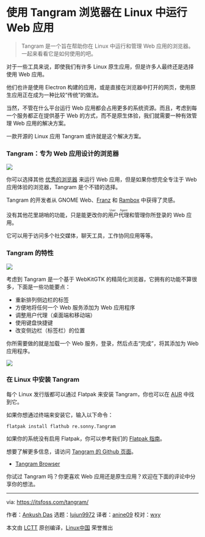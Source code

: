 [#]: subject: "Run Web Applications in Linux Using Tangram Browser"
[#]: via: "https://itsfoss.com/tangram/"
[#]: author: "Ankush Das https://itsfoss.com/author/ankush/"
[#]: collector: "lujun9972"
[#]: translator: "anine09"
[#]: reviewer: "wxy"
[#]: publisher: " "
[#]: url: " "

使用 Tangram 浏览器在 Linux 中运行 Web 应用
=======

> Tangram 是一个旨在帮助你在 Linux 中运行和管理 Web 应用的浏览器。一起来看看它是如何使用的吧。

对于一些工具来说，即使我们有许多 Linux 原生应用，但是许多人最终还是选择使用 Web 应用。

他们也许是使用 Electron 构建的应用，或是直接在浏览器中打开的网页，使用原生应用正在成为一种比较“传统”的做法。

当然，不管在什么平台运行 Web 应用都会占用更多的系统资源。而且，考虑到每一个服务都正在提供基于 Web 的方式，而不是原生体验，我们就需要一种有效管理 Web 应用的解决方案。

一款开源的 Linux 应用 Tangram 或许就是这个解决方案。

### Tangram：专为 Web 应用设计的浏览器

![][1]

你可以选择其他 [优秀的浏览器][2] 来运行 Web 应用，但是如果你想完全专注于 Web 应用体验的浏览器，Tangram 是个不错的选择。

Tangram 的开发者从 GNOME Web、[Franz][3] 和  [Rambox][4] 中获得了灵感。

没有其他花里胡哨的功能，只是能更改你的<ruby>用户代理<rt>User Agent</rt></ruby>和管理你所登录的 Web 应用。

它可以用于访问多个社交媒体，聊天工具，工作协同应用等等。

### Tangram 的特性

![][5]

考虑到 Tangram 是一个基于 WebKitGTK 的精简化浏览器，它拥有的功能不算很多，下面是一些功能要点：

  * 重新排列侧边栏的标签
  * 方便地将任何一个 Web 服务添加为 Web 应用程序
  * 调整用户代理（桌面端和移动端） 
  * 使用键盘快捷键
  * 改变侧边栏（标签栏）的位置

你所需要做的就是加载一个 Web 服务，登录，然后点击“完成”，将其添加为 Web 应用程序。

![][6]

### 在 Linux 中安装 Tangram

每个 Linux 发行版都可以通过 Flatpak 来安装 Tangram，你也可以在 [AUR][7] 中找到它。

如果你想通过终端来安装它，输入以下命令：

```
flatpak install flathub re.sonny.Tangram
```

如果你的系统没有启用 Flatpak，你可以参考我们的 [Flatpak 指南][8]。

想要了解更多信息，请访问 [Tangram 的 Github 页面][9]。

- [Tangram Browser][10]

你试过 Tangram 吗？你更喜欢 Web 应用还是原生应用？欢迎在下面的评论中分享你的想法。

--------------------------------------------------------------------------------

via: https://itsfoss.com/tangram/

作者：[Ankush Das][a]
选题：[lujun9972][b]
译者：[anine09](https://github.com/anine09)
校对：[wxy](https://github.com/wxy)

本文由 [LCTT](https://github.com/LCTT/TranslateProject) 原创编译，[Linux中国](https://linux.cn/) 荣誉推出

[a]: https://itsfoss.com/author/ankush/
[b]: https://github.com/lujun9972
[1]: https://i2.wp.com/itsfoss.com/wp-content/uploads/2021/09/tangram-web-app-browser.png?resize=800%2C611&ssl=1
[2]: https://itsfoss.com/best-browsers-ubuntu-linux/
[3]: https://itsfoss.com/franz-messaging-app/
[4]: https://itsfoss.com/rambox/
[5]: https://i0.wp.com/itsfoss.com/wp-content/uploads/2021/09/tangram-settings.png?resize=530%2C290&ssl=1
[6]: https://i2.wp.com/itsfoss.com/wp-content/uploads/2021/09/tangram-web-app-whatsapp.png?resize=800%2C431&ssl=1
[7]: https://itsfoss.com/aur-arch-linux/

[8]: https://itsfoss.com/flatpak-guide/
[9]: https://github.com/sonnyp/Tangram
[10]: https://flathub.org/apps/details/re.sonny.Tangram
